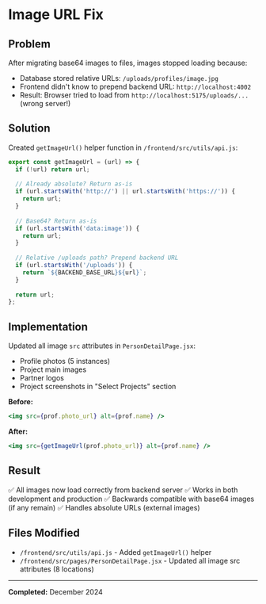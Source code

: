 # Image URL Fix

## Problem
After migrating base64 images to files, images stopped loading because:
- Database stored relative URLs: `/uploads/profiles/image.jpg`
- Frontend didn't know to prepend backend URL: `http://localhost:4002`
- Result: Browser tried to load from `http://localhost:5175/uploads/...` (wrong server!)

## Solution
Created `getImageUrl()` helper function in `/frontend/src/utils/api.js`:

```javascript
export const getImageUrl = (url) => {
  if (!url) return url;
  
  // Already absolute? Return as-is
  if (url.startsWith('http://') || url.startsWith('https://')) {
    return url;
  }
  
  // Base64? Return as-is
  if (url.startsWith('data:image')) {
    return url;
  }
  
  // Relative /uploads path? Prepend backend URL
  if (url.startsWith('/uploads')) {
    return `${BACKEND_BASE_URL}${url}`;
  }
  
  return url;
};
```

## Implementation
Updated all image `src` attributes in `PersonDetailPage.jsx`:
- Profile photos (5 instances)
- Project main images
- Partner logos  
- Project screenshots in "Select Projects" section

**Before:**
```jsx
<img src={prof.photo_url} alt={prof.name} />
```

**After:**
```jsx
<img src={getImageUrl(prof.photo_url)} alt={prof.name} />
```

## Result
✅ All images now load correctly from backend server
✅ Works in both development and production
✅ Backwards compatible with base64 images (if any remain)
✅ Handles absolute URLs (external images)

## Files Modified
- `/frontend/src/utils/api.js` - Added `getImageUrl()` helper
- `/frontend/src/pages/PersonDetailPage.jsx` - Updated all image src attributes (8 locations)

---

**Completed:** December 2024

